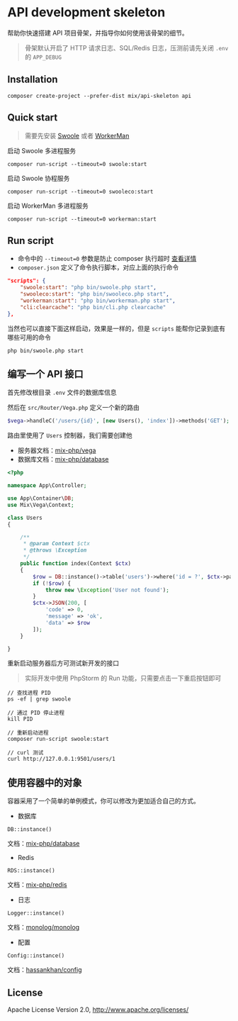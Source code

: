 # API development skeleton

帮助你快速搭建 API 项目骨架，并指导你如何使用该骨架的细节。

> 骨架默认开启了 HTTP 请求日志、SQL/Redis 日志，压测前请先关闭 `.env` 的 `APP_DEBUG`

## Installation

```
composer create-project --prefer-dist mix/api-skeleton api
```

## Quick start

> 需要先安装 [Swoole](https://wiki.swoole.com/#/environment) 或者 [WorkerMan](http://doc.workerman.net/install/requirement.html)

启动 Swoole 多进程服务

```
composer run-script --timeout=0 swoole:start
```

启动 Swoole 协程服务

```
composer run-script --timeout=0 swooleco:start
```

启动 WorkerMan 多进程服务

```
composer run-script --timeout=0 workerman:start
```

## Run script

- 命令中的 `--timeout=0` 参数是防止 composer 执行超时 [查看详情](https://getcomposer.org/doc/06-config.md#process-timeout)
- `composer.json` 定义了命令执行脚本，对应上面的执行命令

```json
"scripts": {
    "swoole:start": "php bin/swoole.php start",
    "swooleco:start": "php bin/swooleco.php start",
    "workerman:start": "php bin/workerman.php start",
    "cli:clearcache": "php bin/cli.php clearcache"
},
```

当然也可以直接下面这样启动，效果是一样的，但是 `scripts` 能帮你记录到底有哪些可用的命令

```
php bin/swoole.php start
```

## 编写一个 API 接口

首先修改根目录 `.env` 文件的数据库信息

然后在 `src/Router/Vega.php` 定义一个新的路由

```php
$vega->handleC('/users/{id}', [new Users(), 'index'])->methods('GET');
```

路由里使用了 `Users` 控制器，我们需要创建他

- 服务器文档：[mix-php/vega](https://github.com/mix-php/vega#readme)
- 数据库文档：[mix-php/database](https://github.com/mix-php/database#readme)

```php
<?php

namespace App\Controller;

use App\Container\DB;
use Mix\Vega\Context;

class Users
{

    /**
     * @param Context $ctx
     * @throws \Exception
     */
    public function index(Context $ctx)
    {
        $row = DB::instance()->table('users')->where('id = ?', $ctx->param('id'))->first();
        if (!$row) {
            throw new \Exception('User not found');
        }
        $ctx->JSON(200, [
            'code' => 0,
            'message' => 'ok',
            'data' => $row
        ]);
    }

}
```

重新启动服务器后方可测试新开发的接口

> 实际开发中使用 PhpStorm 的 Run 功能，只需要点击一下重启按钮即可

```
// 查找进程 PID
ps -ef | grep swoole

// 通过 PID 停止进程
kill PID

// 重新启动进程
composer run-script swoole:start

// curl 测试
curl http://127.0.0.1:9501/users/1
```

## 使用容器中的对象

容器采用了一个简单的单例模式，你可以修改为更加适合自己的方式。

- 数据库

```
DB::instance()
```

文档：[mix-php/database](https://github.com/mix-php/database#readme)

- Redis

```
RDS::instance()
```

文档：[mix-php/redis](https://github.com/mix-php/redis#readme)

- 日志

```
Logger::instance()
```

文档：[monolog/monolog](https://seldaek.github.io/monolog/doc/01-usage.html)

- 配置

```
Config::instance()
```

文档：[hassankhan/config](https://github.com/hassankhan/config#getting-values)

## License

Apache License Version 2.0, http://www.apache.org/licenses/
